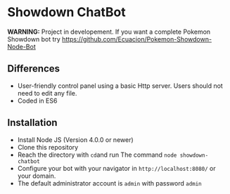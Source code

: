 Showdown ChatBot
====================

**WARNING:** Project in developement. If you want a complete Pokemon Showdown bot try https://github.com/Ecuacion/Pokemon-Showdown-Node-Bot

Differences
------------

 - User-friendly control panel using a basic Http server. Users should not need to edit any file.
 - Coded in ES6

Installation
------------

 - Install Node JS (Version 4.0.0 or newer)
 - Clone this repository
 - Reach the directory with `cd`and run The command `node showdown-chatbot`
 - Configure your bot with your navigator in `http://localhost:8080/` or your domain.
 - The default administrator account is `admin` with password `admin`

